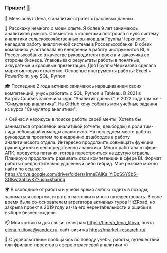 ### Привет! 👋

🔭 Меня зовут Лена, я аналитик-стратег отраслевых данных.

🌱 Расскажу немного о моем опыте. Я более 9 лет занимаюсь аналитикой рынков. Совместно с коллегами построила с нуля систему аналитики сельскохозяйственных рынков для Группы Черкизово, наладила работу аналогичной системы в Россельхозбанке. В обеих компаниях участвовала во внедрении в работу инструментов BI, в Россельхозбанке в качестве руководителя проекта и заказчика со стороны бизнеса. Упаковываю результаты работы в понятные, аккуратные и красивые презентации. Для Группы Черкизово сделала маркетинговую стратегию. Основные инструменты работы: Excel + PowerPoint, учу SQL, Python.

🎓 Последние 2 года активно занимаюсь наращиванием своих компетенций, учусь работать с SQL, Python и Tableau. В 2021 в Karpov.Courses закончила курс "Аналитик данных", в 2022 году там же - "Симулятор аналитика". На GitHub хочу собрать мои учебные задания из курса "Симулятор аналитики".

⚡ Сейчас я нахожусь в поиске работы своей мечты. Хотела бы заниматься отраслевой аналитикой (отчеты, дэшборды) в роли тим-лида небольшой команды аналитиков. На последнем месте работы руководила проектом по внедрению дэшбордов в работу аналитического отдела. Интересно продолжить совмещать функции руководителя и непосредственно аналитика. Много работала в сфере АПК, продуктов питания, готова перестроиться на другую отрасль. Планирую продолжать развивать свои компетенции в сфере BI. Формат работы предпочтительно удаленный либо гибрид. Мое резюме можно найти по ссылке: https://drive.google.com/drive/folders/1rmeEAiKa_YIDpSSYSb5-SGKwt3aLbvKZ?usp=sharing

🌍 В свободное от работы и учебы время люблю ходить в походы, заниматься спортом, играть в настолки и много путешествовать. В свое время была со-основателем агрегатора активных туров HitZRoad, но закрыла проект в 2019 году из-за его нерентабельности и ошибки в выборе бизнес-модели.

📫 Мои контакты для связи: телеграм https://t.me/a_lena_titova, почта elena.n.titova@yandex.ru, сайт-визитка https://market-research.ru/

💬 С удовольствием пообщаюсь по поводу учебы, работы, путешествий или фриланс-проектов в сфере отраслевой аналитики =)

